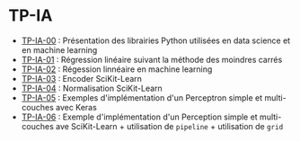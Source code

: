 # TP-IA

  - [TP-IA-00](TP_IA_00.ipynb) : Présentation des librairies Python utilisées en data science et en machine learning
  - [TP-IA-01](TP_IA_01.ipynb) : Régression linéaire suivant la méthode des moindres carrés
  - [TP-IA-02](TP_IA_02.ipynb) : Régession linnéaire en machine learning
  - [TP-IA-03](TP_IA_03.ipynb) : Encoder SciKit-Learn
  - [TP-IA-04](TP_IA_04.ipynb) : Normalisation SciKit-Learn
  - [TP-IA-05](TP_IA_05.ipynb) : Exemples d'implémentation d'un Perceptron simple et multi-couches avec Keras
  - [TP-IA-06](TP_IA_06.ipynb) : Exemple d'implémentation d'un Perception simple et multi-couches ave SciKit-Learn + utilisation de `pipeline` + utilisation de `grid`
